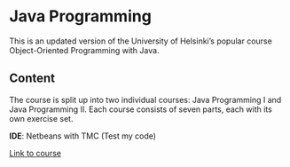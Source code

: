 # Java Programming
This is an updated version of the University of Helsinki’s popular course Object-Oriented Programming with Java.

## Content
The course is split up into two individual courses: Java Programming I and Java Programming II.
Each course consists of seven parts, each with its own exercise set. 

**IDE**: Netbeans with TMC (Test my code)

[Link to course](https://java-programming.mooc.fi)
